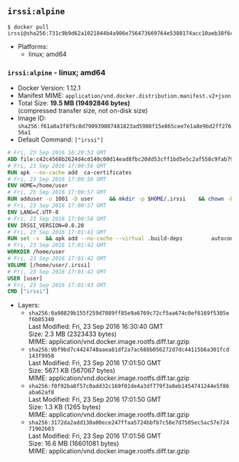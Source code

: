 ## `irssi:alpine`

```console
$ docker pull irssi@sha256:731c9b9d62a1021844b4a906e756473669764e5380174acc10aeb38f6ce79078
```

-	Platforms:
	-	linux; amd64

### `irssi:alpine` - linux; amd64

-	Docker Version: 1.12.1
-	Manifest MIME: `application/vnd.docker.distribution.manifest.v2+json`
-	Total Size: **19.5 MB (19492846 bytes)**  
	(compressed transfer size, not on-disk size)
-	Image ID: `sha256:f61a0a3f8f5c0d790939807481823ad5908f15e865cee7e1a8e9bd2ff27656a1`
-	Default Command: `["irssi"]`

```dockerfile
# Fri, 23 Sep 2016 16:29:53 GMT
ADD file:c42c4568b2624d4cd140c00d14ead8fbc20dd53cff1bd5e5c2af558c9fab79b2 in / 
# Fri, 23 Sep 2016 17:00:56 GMT
RUN apk --no-cache add 	ca-certificates
# Fri, 23 Sep 2016 17:00:56 GMT
ENV HOME=/home/user
# Fri, 23 Sep 2016 17:00:57 GMT
RUN adduser -u 1001 -D user 	&& mkdir -p $HOME/.irssi 	&& chown -R user:user $HOME
# Fri, 23 Sep 2016 17:00:57 GMT
ENV LANG=C.UTF-8
# Fri, 23 Sep 2016 17:00:58 GMT
ENV IRSSI_VERSION=0.8.20
# Fri, 23 Sep 2016 17:01:41 GMT
RUN set -x 	&& apk add --no-cache --virtual .build-deps 		autoconf 		automake 		gcc 		glib-dev 		gnupg 		libc-dev 		libtool 		lynx 		make 		ncurses-dev 		openssl-dev 		perl-dev 		pkgconf 	&& wget "https://github.com/irssi/irssi/releases/download/${IRSSI_VERSION}/irssi-${IRSSI_VERSION}.tar.xz" -O /tmp/irssi.tar.xz 	&& wget "https://github.com/irssi/irssi/releases/download/${IRSSI_VERSION}/irssi-${IRSSI_VERSION}.tar.xz.asc" -O /tmp/irssi.tar.xz.asc 	&& export GNUPGHOME="$(mktemp -d)" 	&& gpg --keyserver ha.pool.sks-keyservers.net --recv-keys 7EE65E3082A5FB06AC7C368D00CCB587DDBEF0E1 	&& gpg --batch --verify /tmp/irssi.tar.xz.asc /tmp/irssi.tar.xz 	&& rm -r "$GNUPGHOME" /tmp/irssi.tar.xz.asc 	&& mkdir -p /usr/src 	&& tar -xJf /tmp/irssi.tar.xz -C /usr/src 	&& rm /tmp/irssi.tar.xz 	&& cd /usr/src/irssi-$IRSSI_VERSION 	&& ./configure 		--enable-true-color 		--with-bot 		--with-proxy 		--with-socks 	&& make -j$(getconf _NPROCESSORS_ONLN) 	&& make install 	&& rm -rf /usr/src/irssi-$IRSSI_VERSION 	&& runDeps="$( 		scanelf --needed --nobanner --recursive /usr/local 			| awk '{ gsub(/,/, "\nso:", $2); print "so:" $2 }' 			| sort -u 			| xargs -r apk info --installed 			| sort -u 	)" 	&& apk add --no-cache --virtual .irssi-rundeps $runDeps perl-libwww 	&& apk del .build-deps
# Fri, 23 Sep 2016 17:01:42 GMT
WORKDIR /home/user
# Fri, 23 Sep 2016 17:01:42 GMT
VOLUME [/home/user/.irssi]
# Fri, 23 Sep 2016 17:01:42 GMT
USER [user]
# Fri, 23 Sep 2016 17:01:43 GMT
CMD ["irssi"]
```

-	Layers:
	-	`sha256:0a98829b155f259d7089ff85e9a6769c72cf5aa674c0ef6169f5305ef6b85340`  
		Last Modified: Fri, 23 Sep 2016 16:30:40 GMT  
		Size: 2.3 MB (2323433 bytes)  
		MIME: application/vnd.docker.image.rootfs.diff.tar.gzip
	-	`sha256:9bf9bd7c4424748aaea81df2a7ac688b056272d7dc44115b6a301fcd143f9958`  
		Last Modified: Fri, 23 Sep 2016 17:01:50 GMT  
		Size: 567.1 KB (567067 bytes)  
		MIME: application/vnd.docker.image.rootfs.diff.tar.gzip
	-	`sha256:f0f92ba8f57c0add32c169f01de4a3df779f3a8eb1454741244e5f86aba62af8`  
		Last Modified: Fri, 23 Sep 2016 17:01:50 GMT  
		Size: 1.3 KB (1265 bytes)  
		MIME: application/vnd.docker.image.rootfs.diff.tar.gzip
	-	`sha256:3172da2add130a00ece247ffaa5724bbfb7c58e7d7505ec5ac57e72471902b03`  
		Last Modified: Fri, 23 Sep 2016 17:01:56 GMT  
		Size: 16.6 MB (16601081 bytes)  
		MIME: application/vnd.docker.image.rootfs.diff.tar.gzip

